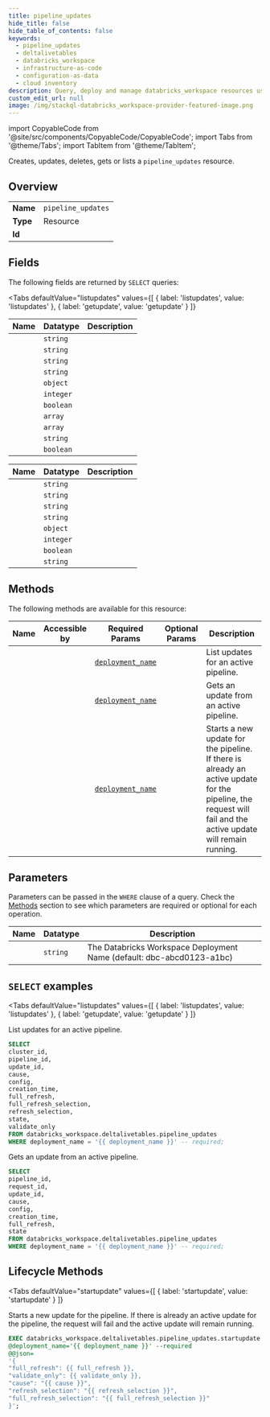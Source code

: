 ```yaml
--- 
title: pipeline_updates
hide_title: false
hide_table_of_contents: false
keywords:
  - pipeline_updates
  - deltalivetables
  - databricks_workspace
  - infrastructure-as-code
  - configuration-as-data
  - cloud inventory
description: Query, deploy and manage databricks_workspace resources using SQL
custom_edit_url: null
image: /img/stackql-databricks_workspace-provider-featured-image.png
---
```


import CopyableCode from '@site/src/components/CopyableCode/CopyableCode';
import Tabs from '@theme/Tabs';
import TabItem from '@theme/TabItem';

Creates, updates, deletes, gets or lists a <code>pipeline_updates</code> resource.

## Overview
<table><tbody>
<tr><td><b>Name</b></td><td><code>pipeline_updates</code></td></tr>
<tr><td><b>Type</b></td><td>Resource</td></tr>
<tr><td><b>Id</b></td><td><CopyableCode code="databricks_workspace.deltalivetables.pipeline_updates" /></td></tr>
</tbody></table>

## Fields

The following fields are returned by `SELECT` queries:

<Tabs
    defaultValue="listupdates"
    values={[
        { label: 'listupdates', value: 'listupdates' },
        { label: 'getupdate', value: 'getupdate' }
    ]}
>
<TabItem value="listupdates">

<table>
<thead>
    <tr>
    <th>Name</th>
    <th>Datatype</th>
    <th>Description</th>
    </tr>
</thead>
<tbody>
<tr>
    <td><CopyableCode code="cluster_id" /></td>
    <td><code>string</code></td>
    <td></td>
</tr>
<tr>
    <td><CopyableCode code="pipeline_id" /></td>
    <td><code>string</code></td>
    <td></td>
</tr>
<tr>
    <td><CopyableCode code="update_id" /></td>
    <td><code>string</code></td>
    <td></td>
</tr>
<tr>
    <td><CopyableCode code="cause" /></td>
    <td><code>string</code></td>
    <td></td>
</tr>
<tr>
    <td><CopyableCode code="config" /></td>
    <td><code>object</code></td>
    <td></td>
</tr>
<tr>
    <td><CopyableCode code="creation_time" /></td>
    <td><code>integer</code></td>
    <td></td>
</tr>
<tr>
    <td><CopyableCode code="full_refresh" /></td>
    <td><code>boolean</code></td>
    <td></td>
</tr>
<tr>
    <td><CopyableCode code="full_refresh_selection" /></td>
    <td><code>array</code></td>
    <td></td>
</tr>
<tr>
    <td><CopyableCode code="refresh_selection" /></td>
    <td><code>array</code></td>
    <td></td>
</tr>
<tr>
    <td><CopyableCode code="state" /></td>
    <td><code>string</code></td>
    <td></td>
</tr>
<tr>
    <td><CopyableCode code="validate_only" /></td>
    <td><code>boolean</code></td>
    <td></td>
</tr>
</tbody>
</table>
</TabItem>
<TabItem value="getupdate">

<table>
<thead>
    <tr>
    <th>Name</th>
    <th>Datatype</th>
    <th>Description</th>
    </tr>
</thead>
<tbody>
<tr>
    <td><CopyableCode code="pipeline_id" /></td>
    <td><code>string</code></td>
    <td></td>
</tr>
<tr>
    <td><CopyableCode code="request_id" /></td>
    <td><code>string</code></td>
    <td></td>
</tr>
<tr>
    <td><CopyableCode code="update_id" /></td>
    <td><code>string</code></td>
    <td></td>
</tr>
<tr>
    <td><CopyableCode code="cause" /></td>
    <td><code>string</code></td>
    <td></td>
</tr>
<tr>
    <td><CopyableCode code="config" /></td>
    <td><code>object</code></td>
    <td></td>
</tr>
<tr>
    <td><CopyableCode code="creation_time" /></td>
    <td><code>integer</code></td>
    <td></td>
</tr>
<tr>
    <td><CopyableCode code="full_refresh" /></td>
    <td><code>boolean</code></td>
    <td></td>
</tr>
<tr>
    <td><CopyableCode code="state" /></td>
    <td><code>string</code></td>
    <td></td>
</tr>
</tbody>
</table>
</TabItem>
</Tabs>

## Methods

The following methods are available for this resource:

<table>
<thead>
    <tr>
    <th>Name</th>
    <th>Accessible by</th>
    <th>Required Params</th>
    <th>Optional Params</th>
    <th>Description</th>
    </tr>
</thead>
<tbody>
<tr>
    <td><a href="#listupdates"><CopyableCode code="listupdates" /></a></td>
    <td><CopyableCode code="select" /></td>
    <td><a href="#parameter-deployment_name"><code>deployment_name</code></a></td>
    <td></td>
    <td>List updates for an active pipeline.</td>
</tr>
<tr>
    <td><a href="#getupdate"><CopyableCode code="getupdate" /></a></td>
    <td><CopyableCode code="select" /></td>
    <td><a href="#parameter-deployment_name"><code>deployment_name</code></a></td>
    <td></td>
    <td>Gets an update from an active pipeline.</td>
</tr>
<tr>
    <td><a href="#startupdate"><CopyableCode code="startupdate" /></a></td>
    <td><CopyableCode code="exec" /></td>
    <td><a href="#parameter-deployment_name"><code>deployment_name</code></a></td>
    <td></td>
    <td>Starts a new update for the pipeline. If there is already an active update for the pipeline, the request will fail and the active update will remain running.</td>
</tr>
</tbody>
</table>

## Parameters

Parameters can be passed in the `WHERE` clause of a query. Check the [Methods](#methods) section to see which parameters are required or optional for each operation.

<table>
<thead>
    <tr>
    <th>Name</th>
    <th>Datatype</th>
    <th>Description</th>
    </tr>
</thead>
<tbody>
<tr id="parameter-deployment_name">
    <td><CopyableCode code="deployment_name" /></td>
    <td><code>string</code></td>
    <td>The Databricks Workspace Deployment Name (default: dbc-abcd0123-a1bc)</td>
</tr>
</tbody>
</table>

## `SELECT` examples

<Tabs
    defaultValue="listupdates"
    values={[
        { label: 'listupdates', value: 'listupdates' },
        { label: 'getupdate', value: 'getupdate' }
    ]}
>
<TabItem value="listupdates">

List updates for an active pipeline.

```sql
SELECT
cluster_id,
pipeline_id,
update_id,
cause,
config,
creation_time,
full_refresh,
full_refresh_selection,
refresh_selection,
state,
validate_only
FROM databricks_workspace.deltalivetables.pipeline_updates
WHERE deployment_name = '{{ deployment_name }}' -- required;
```
</TabItem>
<TabItem value="getupdate">

Gets an update from an active pipeline.

```sql
SELECT
pipeline_id,
request_id,
update_id,
cause,
config,
creation_time,
full_refresh,
state
FROM databricks_workspace.deltalivetables.pipeline_updates
WHERE deployment_name = '{{ deployment_name }}' -- required;
```
</TabItem>
</Tabs>


## Lifecycle Methods

<Tabs
    defaultValue="startupdate"
    values={[
        { label: 'startupdate', value: 'startupdate' }
    ]}
>
<TabItem value="startupdate">

Starts a new update for the pipeline. If there is already an active update for the pipeline, the request will fail and the active update will remain running.

```sql
EXEC databricks_workspace.deltalivetables.pipeline_updates.startupdate 
@deployment_name='{{ deployment_name }}' --required 
@@json=
'{
"full_refresh": {{ full_refresh }}, 
"validate_only": {{ validate_only }}, 
"cause": "{{ cause }}", 
"refresh_selection": "{{ refresh_selection }}", 
"full_refresh_selection": "{{ full_refresh_selection }}"
}';
```
</TabItem>
</Tabs>
